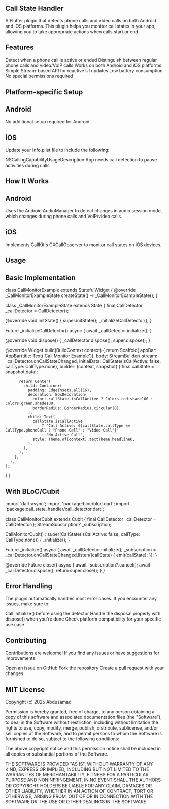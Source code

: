 ## Call State Handler
A Flutter plugin that detects phone calls and video calls on both Android and iOS platforms. This plugin helps you monitor call states in your app, allowing you to take appropriate actions when calls start or end.

## Features
Detect when a phone call is active or ended
Distinguish between regular phone calls and video/VoIP calls
Works on both Android and iOS platforms
Simple Stream-based API for reactive UI updates
Low battery consumption
No special permissions required

## Platform-specific Setup
## Android
No additional setup required for Android.
## iOS
Update your Info.plist file to include the following:

<key>NSCallingCapabilityUsageDescription</key>
<string>App needs call detection to pause activities during calls</string>


## How It Works
## Android
Uses the Android AudioManager to detect changes in audio session mode, which changes during phone calls and VoIP/video calls.
## iOS
Implements CallKit's CXCallObserver to monitor call states on iOS devices.



## Usage
## Basic Implementation


class CallMonitorExample extends StatefulWidget {
  @override
  _CallMonitorExampleState createState() => _CallMonitorExampleState();
}

class _CallMonitorExampleState extends State<CallMonitorExample> {
  final CallDetector _callDetector = CallDetector();
  
  @override
  void initState() {
    super.initState();
    _initializeCallDetector();
  }
  
  Future<void> _initializeCallDetector() async {
    await _callDetector.initialize();
  }
  
  @override
  void dispose() {
    _callDetector.dispose();
    super.dispose();
  }
  
  @override
  Widget build(BuildContext context) {
    return Scaffold(
      appBar: AppBar(title: Text('Call Monitor Example')),
      body: StreamBuilder<CallState>(
        stream: _callDetector.onCallStateChanged,
        initialData: CallState(isCallActive: false, callType: CallType.none),
        builder: (context, snapshot) {
          final callState = snapshot.data!;
          
          return Center(
            child: Container(
              padding: EdgeInsets.all(16),
              decoration: BoxDecoration(
                color: callState.isCallActive ? Colors.red.shade100 : Colors.green.shade100,
                borderRadius: BorderRadius.circular(8),
              ),
              child: Text(
                callState.isCallActive 
                    ? 'Call Active: ${callState.callType == CallType.phoneCall ? "Phone Call" : "Video Call"}' 
                    : 'No Active Call',
                style: Theme.of(context).textTheme.headline6,
              ),
            ),
          );
        },
      ),
    );
  }
}

## With BLoC/Cubit

import 'dart:async';
import 'package:bloc/bloc.dart';
import 'package:call_state_handler/call_detector.dart';

class CallMonitorCubit extends Cubit<CallState> {
  final CallDetector _callDetector = CallDetector();
  StreamSubscription<CallState>? _subscription;

  CallMonitorCubit() : super(CallState(isCallActive: false, callType: CallType.none)) {
    _initialize();
  }

  Future<void> _initialize() async {
    await _callDetector.initialize();
    _subscription = _callDetector.onCallStateChanged.listen((callState) {
      emit(callState);
    });
  }

  @override
  Future<void> close() async {
    await _subscription?.cancel();
    await _callDetector.dispose();
    return super.close();
  }
}



## Error Handling
The plugin automatically handles most error cases. If you encounter any issues, make sure to:

Call initialize() before using the detector
Handle the disposal properly with dispose() when you're done
Check platform compatibility for your specific use case

## Contributing
Contributions are welcome! If you find any issues or have suggestions for improvements:

Open an issue on GitHub
Fork the repository
Create a pull request with your changes

## MIT License

Copyright (c) 2025 Abdusamad

Permission is hereby granted, free of charge, to any person obtaining a copy
of this software and associated documentation files (the "Software"), to deal
in the Software without restriction, including without limitation the rights
to use, copy, modify, merge, publish, distribute, sublicense, and/or sell
copies of the Software, and to permit persons to whom the Software is
furnished to do so, subject to the following conditions:

The above copyright notice and this permission notice shall be included in all
copies or substantial portions of the Software.

THE SOFTWARE IS PROVIDED "AS IS", WITHOUT WARRANTY OF ANY KIND, EXPRESS OR
IMPLIED, INCLUDING BUT NOT LIMITED TO THE WARRANTIES OF MERCHANTABILITY,
FITNESS FOR A PARTICULAR PURPOSE AND NONINFRINGEMENT. IN NO EVENT SHALL THE
AUTHORS OR COPYRIGHT HOLDERS BE LIABLE FOR ANY CLAIM, DAMAGES OR OTHER
LIABILITY, WHETHER IN AN ACTION OF CONTRACT, TORT OR OTHERWISE, ARISING FROM,
OUT OF OR IN CONNECTION WITH THE SOFTWARE OR THE USE OR OTHER DEALINGS IN THE
SOFTWARE.

